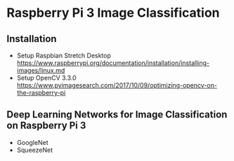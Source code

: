 # Raspberry Pi 3 Image Classification

## Installation
- Setup Raspbian Stretch Desktop https://www.raspberrypi.org/documentation/installation/installing-images/linux.md
- Setup OpenCV 3.3.0 https://www.pyimagesearch.com/2017/10/09/optimizing-opencv-on-the-raspberry-pi

## Deep Learning Networks for Image Classification on Raspberry Pi 3
- GoogleNet  
- SqueezeNet
